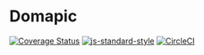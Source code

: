 # Domapic

[![Coverage Status][coverall-image]][coverall-url]
[![js-standard-style][standard-image]][standard-url]
[![CircleCI][circleci-image]][circleci-url]

[circleci-image]: https://circleci.com/gh/javierbrea/domapic.svg?style=shield&circle-token=
[circleci-url]: hhttps://circleci.com
[coverall-image]: https://coveralls.io/repos/javierbrea/domapic/badge.svg?branch=master
[coverall-url]: https://coveralls.io/r/javierbrea/domapic?branch=master
[standard-image]: https://img.shields.io/badge/code%20style-standard-brightgreen.svg
[standard-url]: http://standardjs.com/
